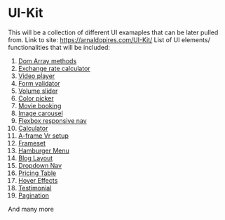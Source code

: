 # UI-Kit
This will be a collection of different UI examaples that can be later pulled from.
Link to site: https://arnaldopires.com/UI-Kit/
List of UI elements/ functionalities that will be included:

1. <a href="https://arnaldopires.com/UI-Kit/ui/array-methods.html">Dom Array methods</a>
2. <a href="https://arnaldopires.com/UI-Kit/ui/exchange-rate-calculator.html">Exchange rate calculator</a>
3. <a href="https://arnaldopires.com/UI-Kit/ui/video-player.html">Video player</a>
4. <a href="https://arnaldopires.com/UI-Kit/ui/form-validator.html">Form validator</a>
5. <a href="https://arnaldopires.com/UI-Kit/ui/volume-slider.html">Volume slider</a>
6. <a href="https://arnaldopires.com/UI-Kit/ui/color-picker.html">Color picker</a>
7. <a href="https://arnaldopires.com/UI-Kit/ui/movie-booking.html">Movie booking</a>
8. <a href="https://arnaldopires.com/UI-Kit/ui/image-carousel.html">Image carousel</a>
9. <a href="https://arnaldopires.com/UI-Kit/ui/flexbox-responsive-nav.html">Flexbox responsive nav</a>
10. <a href="https://arnaldopires.com/UI-Kit/ui/calculator.html">Calculator</a>
11. <a href="https://arnaldopires.com/UI-Kit/ui/vr-setup.html">A-frame Vr setup</a>
12. <a href="https://arnaldopires.com/UI-Kit/ui/frameset.html">Frameset</a>
13. <a href="https://arnaldopires.com/UI-Kit/ui/hamburger-menu.html">Hamburger Menu</a>
14. <a href="https://arnaldopires.com/UI-Kit/ui/blog-layout.html">Blog Layout</a>
15. <a href="https://arnaldopires.com/UI-Kit/ui/dropdown-nav.html">Dropdown Nav</a>
16. <a href="https://arnaldopires.com/UI-Kit/ui/pricing-table.html">Pricing Table</a>
17. <a href="https://arnaldopires.com/UI-Kit/ui/hover-effects.html">Hover Effects</a>
18. <a href="https://arnaldopires.com/UI-Kit/ui/testimonial.html">Testimonial</a>
19. <a href="https://arnaldopires.com/UI-Kit/ui/pagination.html">Pagination</a>

And many more